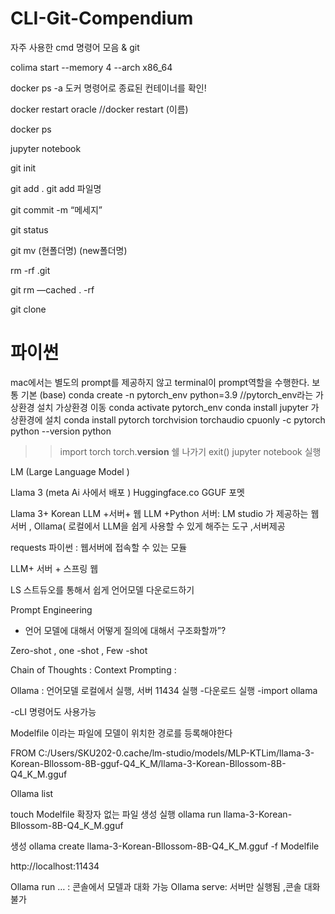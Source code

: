 # CLI-Git-Compendium
자주 사용한 cmd 명령어 모음 &amp; git 

colima start --memory 4 --arch x86_64

docker ps -a  도커 명령어로 종료된 컨테이너를 확인!

docker restart oracle //docker restart (이름)

docker ps

jupyter notebook


git  init  

git  add .
git add 파일명

git commit -m “메세지”      

git status  

git mv  (현폴더명) (new폴더명) 

rm -rf  .git 

git rm  —cached  . -rf 

git clone 

# 파이썬 
mac에서는 별도의 prompt를 제공하지 않고 terminal이 prompt역할을 수행한다. 보통 기본 (base) 
conda create -n pytorch_env python=3.9 //pytorch_env라는 가상환경 설치 
가상환경 이동 conda activate pytorch_env 
conda install jupyter 가상환경에 설치 
conda install pytorch torchvision torchaudio cpuonly -c pytorch
python --version
python
>> import torch
>> torch.__version__
>> 쉘 나가기 exit()
>> jupyter notebook 실행






LM (Large Language Model )

Llama 3 (meta Ai 사에서 배포 )
Huggingface.co
GGUF   포멧  

Llama 3+ Korean 
LLM  +서버+ 웹 
LLM  +Python 
서버: LM  studio 가 제공하는 웹서버 ,
		Ollama( 로컬에서 LLM을 쉽게 사용할 수 있게 해주는 도구 ,서버제공

requests 파이썬 : 웹서버에 접속할 수 있는 모듈 

LLM+ 서버 + 스프링 웹 

LS 스트듀오를 통해서 쉽게 언어모델 다운로드하기 





Prompt Engineering 
- 언어 모델에 대해서 어떻게 질의에 대해서 구조화할까”?


Zero-shot , one -shot , Few -shot  

Chain of Thoughts :
Context Prompting :

Ollama : 언어모델 로컬에서 실행, 서버 11434 실행 
-다운로드 실행 
-import ollama 

-cLI 명령어도 사용가능 


 Modelfile 이라는 파일에 모델이 위치한 경로를 등록해야한다 

FROM C:/Users/SKU202-0.cache/lm-studio/models/MLP-KTLim/llama-3-Korean-Bllossom-8B-gguf-Q4_K_M/llama-3-Korean-Bllossom-8B-Q4_K_M.gguf


Ollama list 


 touch Modelfile 확장자 없는 파일 생성 
실행
ollama run llama-3-Korean-Bllossom-8B-Q4_K_M.gguf

생성
ollama create llama-3-Korean-Bllossom-8B-Q4_K_M.gguf -f Modelfile


http://localhost:11434

Ollama run … : 콘솔에서 모델과 대화 가능
Ollama serve: 서버만 실행됨 ,콘솔 대화 불가 

